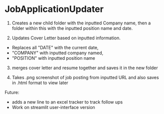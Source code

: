 # JobApplicationUpdater

1) Creates a new child folder with the inputted Company name, then a folder within this with the inputted position name and date.

2) Updates Cover Letter based on inputted information. 
  - Replaces all "DATE" with the current date,
  - "COMPANY" with inputted company named,
  - "POSITION" with inputted position name

3) merges cover letter and resume together and saves it in the new folder

4) Takes .png screenshot of job posting from inputted URL and also saves in .html format to view later

Future:
- adds a new line to an excel tracker to track follow ups
- Work on streamlit user-interface version
